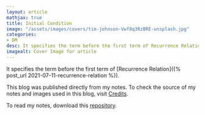 ```yaml
---
layout: article
mathjax: true
title: Initial Condition
image: "/assets/images/covers/tim-johnson-Vwf8q3RzBRE-unsplash.jpg"
categories:
- DM
desc: It specifies the term before the first term of Recurrence Relation. 
imagealt: Cover Image for article
---
```


It specifies the term before the first term of [Recurrence Relation]({% post_url 2021-07-11-recurrence-relation %}).

This blog was published directly from my notes.
To check the source of my notes and images used in this blog, visit <a href="/credits.html" target="_blank">Credits</a>.

To read my notes, download this <a href="https://github.com/bovem/CS" target="blank">repository</a>.